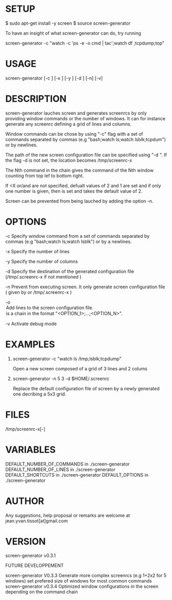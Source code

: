 
# SETUP

$ sudo apt-get install -y screen
$ source screen-generator

To have an insight of what screen-generator can do, try running

 screen-generator -c "watch -c 'ps -e -o cmd | tac';watch df ;tcpdump;top"   

# USAGE

screen-generator [-c <COMMAND CHAIN>] [-x <X>] [-y <Y>] [-d <DESTINATION PATH>] [-n] [-v]

# DESCRIPTION
 
screen-generator lauches screen and generates screenrcs by only providing window commands or the number of windows. It can for instance generate any screenrc defining a grid of <X> lines and <Y> columns.

Window commands can be chose by using "-c" flag with a set of commands separated by commas (e.g "bash;watch ls;watch lsblk;tcpdum") or by newlines. 
  
The path of the new screen configuration file can be specified using "-d <DESTINATION PATH>". If the flag -d is not set, the location becomes /tmp/screenrc-<X>x<Y>

The Nth command in the chain gives the command of the Nth window counting from top lef to bottom right.

If <X or/and <Y> are not specified, defualt values of 2 and 1 are set and if only one number is given, then <X> is set and <Y> takes the default value of 2.

Screen can be prevented from being lauched by adding the option -n.

# OPTIONS

-c <COMMAND CHAIN>            Specify window command from a set of commands <COMMAND CHAIN> separated by commas (e.g "bash;watch ls;watch lsblk") or by a newlines.       

-x <X>                        Specify the number of lines

-y <Y>                        Specify the number of columns

-d <DESTINATION PATH>         Specify the destination of the generated configuration file (/tmp/.screenrc-<X>x<Y> if not mentioned )

-n                            Prevent from executing screen. It only generate screen configuration file ( given by <DESTINATION PATH> or /tmp/.screenrc-<X>x<Y> )

-o <OPTION CHAIN>             Add lines to the screen configuration file. <OPTION CHAIN> is a chain in the format "<OPTION_1>;...;<OPTION_N>". 

-v                            Activate debug mode 

# EXAMPLES

1) screen-generator -c "watch ls /tmp;lsblk;tcpdump"   
 
   Open a new screen composed of a grid of 3 lines and 2 colums

2) screen-generator -n 5 3 -d $HOME/.screenrc

   Replace the default configuration file of screen by a newly generated one decribing a 5x3 grid.

# FILES

/tmp/screenrc-<X>x<Y>[-<COMMAND-CHAIN>]

# VARIABLES

DEFAULT_NUMBER_OF_COMMANDS in ./screen-generator     
DEFAULT_NUMBER_OF_LINES in ./screen-generator     
DEFAULT_SHORTCUTS in ./screen-generator
DEFAULT_OPTIONS in ./screen-generator

# AUTHOR

Any suggestions, help proposal or remarks are welcome at jean.yvan.tissot[at]gmail.com

# VERSION

screen-generator v0.3.1

FUTURE DEVELOPPEMENT

screen-generator V0.3.3      Generate more complex screenrcs (e.g 1+2x2 for 5 windows)
                             set prefered size of windows for most common commands
screen-generator v0.3.4      Optimized window configurations in the screen depending on the command chain
